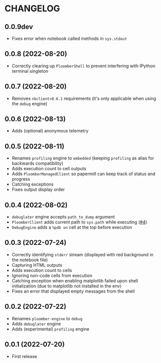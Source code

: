 # CHANGELOG

## 0.0.9dev
* Fixes error when notebook called methods in `sys.stdout`

## 0.0.8 (2022-08-20)
* Correctly clearing up `PloomberShell` to prevent interfering with IPython terminal singleton

## 0.0.7 (2022-08-20)
* Removes `nbclient>0.6.1` requirements (it's only applicable when using the `debug` engine)

## 0.0.6 (2022-08-13)
* Adds (optional) anonymous telemetry

## 0.0.5 (2022-08-11)
* Renames `profiling` engine to `embedded` (keeping `profiling` as alias for backwards compatibility)
* Adds execution count to cell outputs
* Adds `PloomberManagedClient` so papermill can keep track of status and progress
* Catching exceptions
* Fixes output display order

## 0.0.4 (2022-08-02)
* `debuglater` engine accepts `path_to_dump` argument
* `PloomberClient` adds current path to `sys.path` while executing ([#4](https://github.com/ploomber/ploomber-engine/issues/4))
* `DebugEngine` adds a `%pdb on` cell at the top before execution

## 0.0.3 (2022-07-24)
* Correctly identifying `stderr` stream (displayed with red background in the notebook file)
* Capturing HTML outputs
* Adds execution count to cells
* Ignoring non-code cells from execution
* Catching exception when enabling matplotlib failed upon shell initialization (due to matplotlib not installed in the env)
* Fixes an error that displayed empty messages from the shell

## 0.0.2 (2022-07-22)
* Renames `ploomber-engine` to `debug`
* Adds `debuglater` engine
* Adds (experimental) `profiling` engine

## 0.0.1 (2022-07-20)

* First release
